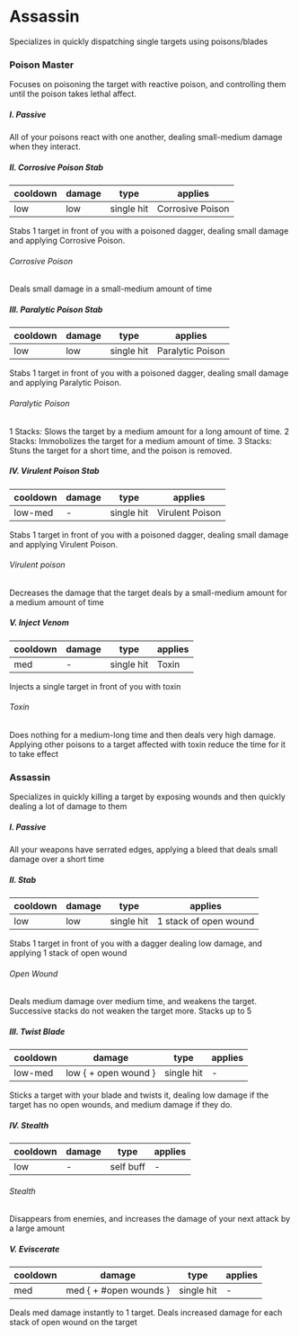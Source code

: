 # Assassin
Specializes in quickly dispatching single targets using poisons/blades

### Poison Master
Focuses on poisoning the target with reactive poison, and controlling them until the poison takes lethal affect.


##### I. Passive
All of your poisons react with one another, dealing small-medium damage when they interact.


##### II. Corrosive Poison Stab
cooldown | damage | type | applies
--- | --- | --- | ---
low | low | single hit | Corrosive Poison

Stabs 1 target in front of you with a poisoned dagger, dealing small damage and applying Corrosive Poison.

###### Corrosive Poison
Deals small damage in a small-medium amount of time


##### III. Paralytic Poison Stab
cooldown | damage | type | applies
--- | --- | --- | ---
low | low | single hit | Paralytic Poison

Stabs 1 target in front of you with a poisoned dagger, dealing small damage and applying Paralytic Poison. 

###### Paralytic Poison
1 Stacks:   Slows the target by a medium amount for a long amount of time.
2 Stacks:   Immobolizes the target for a medium amount of time.
3 Stacks:   Stuns the target for a short time, and the poison is removed.


##### IV. Virulent Poison Stab
cooldown | damage | type | applies
--- | --- | --- | ---
low-med | - | single hit | Virulent Poison

Stabs 1 target in front of you with a poisoned dagger, dealing small damage and applying Virulent Poison.

###### Virulent poison
Decreases the damage that the target deals by a small-medium amount for a medium amount of time


##### V. Inject Venom
cooldown | damage | type | applies
--- | --- | --- | ---
med | - | single hit | Toxin

Injects a single target in front of you with toxin

###### Toxin
Does nothing for a medium-long time and then deals very high damage. Applying other poisons to a target affected with toxin reduce the time for it to take effect


### Assassin
Specializes in quickly killing a target by exposing wounds and then quickly dealing a lot of damage to them


##### I. Passive
All your weapons have serrated edges, applying a bleed that deals small damage over a short time


##### II. Stab
cooldown | damage | type | applies
--- | --- | --- | ---
low | low | single hit | 1 stack of open wound

Stabs 1 target in front of you with a dagger dealing low damage, and applying 1 stack of open wound

###### Open Wound
Deals medium damage over medium time, and weakens the target. Successive stacks do not weaken the target more. Stacks up to 5


##### III. Twist Blade
cooldown | damage | type | applies
--- | --- | --- | ---
low-med | low { + open wound } | single hit | -

Sticks a target with your blade and twists it, dealing low damage if the target has no open wounds, and medium damage if they do.


##### IV. Stealth
cooldown | damage | type | applies
--- | --- | --- | ---
low | - | self buff | -

###### Stealth
Disappears from enemies, and increases the damage of your next attack by a large amount


##### V. Eviscerate
cooldown | damage | type | applies
--- | --- | --- | ---
med | med { + #open wounds } | single hit | -

Deals med damage instantly to 1 target. Deals increased damage for each stack of open wound on the target


